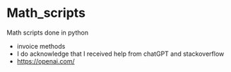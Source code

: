 # Math_scripts
Math scripts done in python
* invoice methods
* I do acknowledge that I received help from chatGPT and stackoverflow 
* https://openai.com/
